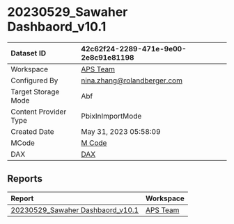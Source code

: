 



# 20230529_Sawaher Dashbaord_v10.1

|Dataset ID|42c62f24-2289-471e-9e00-2e8c91e81198|
| :--- | :--- |
|Workspace|[APS Team](../Workspaces/APS-Team.md)|
|Configured By|nina.zhang@rolandberger.com|
|Target Storage Mode|Abf|
|Content Provider Type|PbixInImportMode|
|Created Date|May 31, 2023 05:58:09|
|MCode|[M Code](./20230529_Sawaher-Dashbaord_v10.1/mcode.md)|
|DAX|[DAX](./20230529_Sawaher-Dashbaord_v10.1/dax.md)|

## Reports

|Report|Workspace|
| :--- | :--- |
|[20230529_Sawaher Dashbaord_v10.1](../Reports/20230529_Sawaher-Dashbaord_v10.1.md)|[APS Team](../Workspaces/APS-Team.md)|

